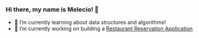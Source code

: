 ### Hi there, my name is Melecio! 👋

- 🌱 I’m currently learning about data structures and algorithms!
- 🔭 I’m currently working on building a [Restaurant Reservation Application](https://github.com/meleciosilva/reservations)

<!--
**meleciosilva/meleciosilva** is a ✨ _special_ ✨ repository because its `README.md` (this file) appears on your GitHub profile.

Here are some ideas to get you started:

- 🔭 I’m currently working on ...
- 🌱 I’m currently learning ...
- 👯 I’m looking to collaborate on ...
- 🤔 I’m looking for help with ...
- 💬 Ask me about ...
- 📫 How to reach me: ...
- 😄 Pronouns: ...
- ⚡ Fun fact: ...
-->
